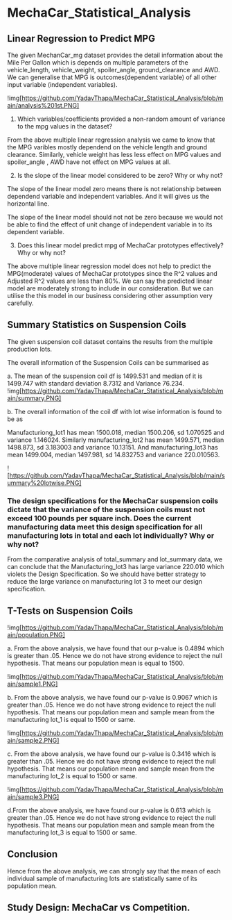 # MechaCar_Statistical_Analysis
## Linear Regression to Predict MPG
The given MechanCar_mg dataset provides the detail information about the Mile Per Gallon which is depends on multiple parameters of the vehicle_length, vehicle_weight, spoiler_angle, ground_clearance and AWD. We can generalise that MPG is outcomes(dependent variable) of all other input variable (independent variables).

!img[https://github.com/YadavThapa/MechaCar_Statistical_Analysis/blob/main/analysis%201st.PNG]

1. Which variables/coefficients provided a non-random amount of variance to the mpg values in the dataset?

From the above multiple linear regression analysis we came to know that the MPG varibles mostly dependend on the vehicle length and ground clearance.
Similarly, vehicle weight has less less effect on MPG values and spoiler_angle , AWD have not effect on MPG values at all.

2. Is the slope of the linear model considered to be zero? Why or why not?

The slope of the linear model zero means there is not relationship between dependend variable and independent variables. And it will gives us the horizontal line.

The slope of the linear model should not not be zero because we would not be able to find the effect of unit change of independent variable in to its dependent variable. 


3. Does this linear model predict mpg of MechaCar prototypes effectively? Why or why not?

The above multiple linear regression model does not help to predict the MPG(moderate) values of MechaCar prototypes since the R^2 values and Adjusted R^2 values are less than 80%. We can say the predicted linear model are moderately strong to include in our consideration. But we can utilise the this model in our business considering other assumption very carefully.

## Summary Statistics on Suspension Coils

The given suspension coil dataset contains the results from the multiple production lots. 

The overall information of the Suspension Coils can be summarised as

a. The mean of the suspension coil df is 1499.531 and median of it is 1499.747 with standard deviation 8.7312 and Variance 76.234.
!img[https://github.com/YadavThapa/MechaCar_Statistical_Analysis/blob/main/summary.PNG]

b. The overall information of the coil df with lot wise information is found to be as
   
Manufacturiong_lot1 has mean 1500.018, median 1500.206, sd 1.070525 and variance 1.146024.
Similarly manufacturing_lot2 has mean 1499.571, median 1498.873, sd 3.183003 and variance 10.13151.
And manufacturing_lot3 has mean 1499.004, median 1497.981, sd 14.832753 and variance 220.010563.
   
![https://github.com/YadavThapa/MechaCar_Statistical_Analysis/blob/main/summary%20lotwise.PNG]

### The design specifications for the MechaCar suspension coils dictate that the variance of the suspension coils must not exceed 100 pounds per square inch. Does the current manufacturing data meet this design specification for all manufacturing lots in total and each lot individually? Why or why not?

From the comparative analysis of total_summary and lot_summary data, we can conclude that the Manufacturing_lot3 has large variance 220.010 which violets the Design Specification. So we should have better strategy to reduce the large variance on manufacturing lot 3 to meet our design specification.


## T-Tests on Suspension Coils

!img[https://github.com/YadavThapa/MechaCar_Statistical_Analysis/blob/main/population.PNG]

a. From the above analysis, we have found that our p-value is 0.4894 which is greater than .05. Hence we do not have strong evidence to reject the null hypothesis.
That means our population mean is equal to 1500.

!img[https://github.com/YadavThapa/MechaCar_Statistical_Analysis/blob/main/sample1.PNG]

b. From the above analysis, we have found our p-value is 0.9067 which is greater than .05. Hence we do not have strong  evidence to reject the null hypothesis.
That means our population mean and sample mean from the manufacturing lot_1 is equal to 1500 or same.

!img[https://github.com/YadavThapa/MechaCar_Statistical_Analysis/blob/main/sample2.PNG]

c. From the above analysis, we have found our p-value is 0.3416 which is greater than .05. Hence we do not have strong  evidence to reject the null hypothesis.
That means our population mean and sample mean from the manufacturing lot_2 is equal to 1500 or same.

!img[https://github.com/YadavThapa/MechaCar_Statistical_Analysis/blob/main/sample3.PNG]

d.From the above analysis, we have found our p-value is 0.613 which is greater than .05. Hence we do not have strong  evidence to reject the null hypothesis.
That means our population mean and sample mean from the manufacturing lot_3 is equal to 1500 or same.

## Conclusion
Hence from the above analysis, we can strongly say that the mean of each individual sample of manufacturing lots are statistically same of its population mean.




## Study Design: MechaCar vs Competition.
